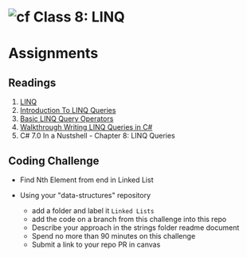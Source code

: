 ![cf](http://i.imgur.com/7v5ASc8.png) Class 8: LINQ
=====================================

# Assignments

## Readings
1. [LINQ](https://docs.microsoft.com/en-us/dotnet/csharp/programming-guide/concepts/linq/)
1. [Introduction To LINQ Queries](https://docs.microsoft.com/en-us/dotnet/csharp/programming-guide/concepts/linq/introduction-to-linq-queries)
1. [Basic LINQ Query Operators](https://docs.microsoft.com/en-us/dotnet/csharp/programming-guide/concepts/linq/basic-linq-query-operations)
1. [Walkthrough Writing LINQ Queries in C#](https://docs.microsoft.com/en-us/dotnet/csharp/programming-guide/concepts/linq/walkthrough-writing-queries-linq)
1. C# 7.0 In a Nustshell - Chapter 8: LINQ Queries

## Coding Challenge
- Find Nth Element from end in Linked List

- Using your "data-structures" repository
  - add a folder and label it `Linked Lists`
  - add the code on a branch from this challenge into this repo
  - Describe your approach in the strings folder readme document
  - Spend no more than 90 minutes on this challenge
  - Submit a link to your repo PR in canvas